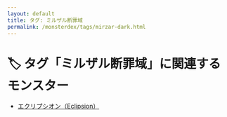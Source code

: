```yaml
---
layout: default
title: タグ: ミルザル断罪域
permalink: /monsterdex/tags/mirzar-dark.html
---
```

# 🏷️ タグ「ミルザル断罪域」に関連するモンスター

- [エクリプシオン（Eclipsion）](/monsterdex/monster/Eclipsion.html)